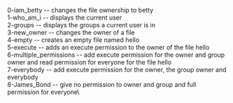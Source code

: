 0-iam_betty -- changes the file ownership to betty\
1-who_am_i -- displays the current user\
2-groups -- displays the groups a current user is in\
3-new_owner -- changes the owner of a file\
4-empty -- creates an empty file named hello\
5-execute -- adds an execute permission to the owner of the file hello\
6-multiple_permissions -- add execute permission for the owner and group owner and read permission for everyone for the file hello\
7-everybody -- add execute permission for the owner, the group owner and everybody\
8-James_Bond -- give no permission to owner and group and full permission for everyone\
